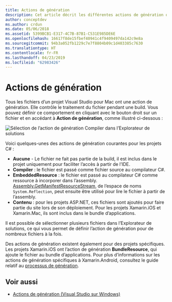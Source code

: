```yaml
---
title: Actions de génération
description: Cet article décrit les différentes actions de génération que vous pouvez utiliser dans le cadre de projets C#
author: conceptdev
ms.author: crdun
ms.date: 05/06/2018
ms.assetid: 5399BCB1-E317-4C7B-87B1-C531E985DE6E
ms.openlocfilehash: 16617f8de15fbef40941c4f9409497da142c9e8a
ms.sourcegitcommit: 94b3a052fb1229c7e7f8804b09c1d403385c7630
ms.translationtype: HT
ms.contentlocale: fr-FR
ms.lasthandoff: 04/23/2019
ms.locfileid: "62983426"
---
```

# <a name="build-actions"></a>Actions de génération

Tous les fichiers d’un projet Visual Studio pour Mac ont une action de génération. Elle contrôle le traitement du fichier pendant une build. Vous pouvez définir ce comportement en cliquant avec le bouton droit sur un fichier et en accédant à **Action de génération**, comme illustré ci-dessous :

![Sélection de l’action de génération Compiler dans l’Explorateur de solutions](media/projects-and-solutions-image1.png)

Voici quelques-unes des actions de génération courantes pour les projets C# :

* **Aucune** - Le fichier ne fait pas partie de la build, il est inclus dans le projet uniquement pour faciliter l’accès à partir de l’IDE.
* **Compiler** : le fichier est passé comme fichier source au compilateur C#.
* **EmbeddedResource** : le fichier est passé au compilateur C# comme ressource à incorporer dans l’assembly. [Assembly.GetManifestResourceStream](https://docs.microsoft.com/dotnet/api/system.reflection.assembly.getmanifestresourcestream), de l’espace de noms `System.Reflection`, peut ensuite être utilisé pour lire le fichier à partir de l’assembly.
* **Contenu** : pour les projets ASP.NET, ces fichiers sont ajoutés pour faire partie du site lors de son déploiement. Pour les projets Xamarin.iOS et Xamarin.Mac, ils sont inclus dans le bundle d’applications.

Il est possible de sélectionner plusieurs fichiers dans l’Explorateur de solutions, ce qui vous permet de définir l’action de génération pour de nombreux fichiers à la fois.

Des actions de génération existent également pour des projets spécifiques. Les projets Xamarin.iOS ont l’action de génération **BundleResource**, qui ajoute le fichier au bundle d’applications. Pour plus d’informations sur les actions de génération spécifiques à Xamarin.Android, consultez le guide relatif au [processus de génération](/xamarin/android/deploy-test/building-apps/build-process#Build_Actions).

## <a name="see-also"></a>Voir aussi

- [Actions de génération (Visual Studio sur Windows)](/visualstudio/ide/build-actions)
